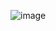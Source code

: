 ![image](https://user-images.githubusercontent.com/46444941/114977406-fe44c900-9e5d-11eb-9d0e-1875a96434f6.png)
